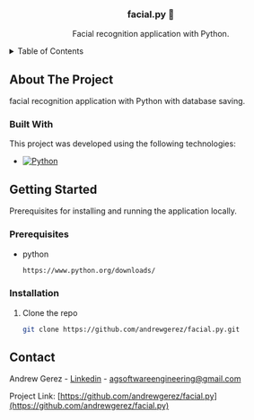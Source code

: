 <div align="center">  
  <h3 align="center">facial.py 🐍</h3>

  <p align="center">
    Facial recognition application with Python.
  </p>
</div>



<details>
  <summary>Table of Contents</summary>
  <ol>
    <li>
      <a href="#about-the-project">About The Project</a>
      <ul>
        <li><a href="#built-with">Built With</a></li>
      </ul>
    </li>
    <li>
      <a href="#getting-started">Getting Started</a>
      <ul>
        <li><a href="#prerequisites">Prerequisites</a></li>
        <li><a href="#installation">Installation</a></li>
      </ul>
    </li>
  </ol>
</details>


## About The Project
facial recognition application with Python with database saving.

### Built With

This project was developed using the following technologies:
* [![Python][Python]][Python-url]


## Getting Started

Prerequisites for installing and running the application locally.

### Prerequisites

* python
  ```sh
  https://www.python.org/downloads/
  ```

### Installation

1. Clone the repo
   ```sh
   git clone https://github.com/andrewgerez/facial.py.git
   ```


## Contact

Andrew Gerez - [Linkedin](https://www.linkedin.com/in/andrewgerez/) - agsoftwareengineering@gmail.com

Project Link: [https://github.com/andrewgerez/facial.py](https://github.com/andrewgerez/facial.py)

[Python]: https://img.shields.io/badge/Python-greeb?style=for-the-badge&logo=python&logoColor=white
[Python-url]: https://www.python.org/
